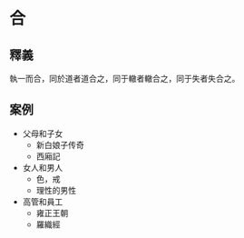 # 合

## 釋義

執一而合，同於道者道合之，同于轍者轍合之，同于失者失合之。

## 案例

- 父母和子女
  - 新白娘子传奇
  - 西廂記
- 女人和男人
  - 色，戒
  - 理性的男性
- 高管和員工
  - 雍正王朝
  - 羅織經